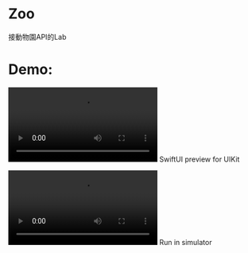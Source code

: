 # Zoo
接動物園API的Lab

# Demo:

![](https://github.com/Bosian/Zoo/blob/master/%E8%9E%A2%E5%B9%95%E9%8C%84%E8%A3%BD%202021-08-12%20%E4%B8%8B%E5%8D%8811.25.54.mov)
SwiftUI preview for UIKit

![](https://github.com/Bosian/Zoo/blob/master/%E8%9E%A2%E5%B9%95%E9%8C%84%E8%A3%BD%202021-08-13%20%E4%B8%8A%E5%8D%881.47.56.mov)
Run in simulator

